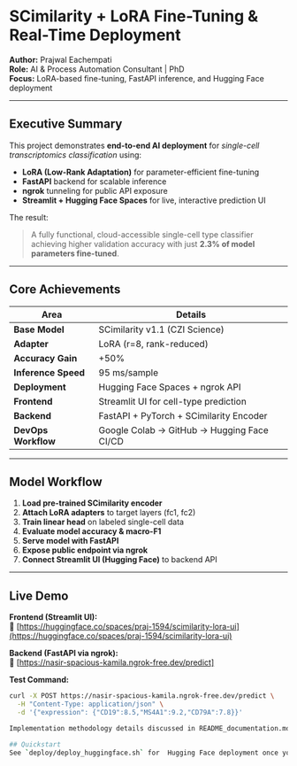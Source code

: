 
# SCimilarity + LoRA Fine-Tuning & Real-Time Deployment

**Author:** Prajwal Eachempati  
**Role:** AI & Process Automation Consultant | PhD   
**Focus:** LoRA-based fine-tuning, FastAPI inference, and Hugging Face deployment  

---

## Executive Summary

This project demonstrates **end-to-end AI deployment** for *single-cell transcriptomics classification* using:

- **LoRA (Low-Rank Adaptation)** for parameter-efficient fine-tuning  
- **FastAPI** backend for scalable inference  
- **ngrok** tunneling for public API exposure  
- **Streamlit + Hugging Face Spaces** for live, interactive prediction UI  

The result:  
> A fully functional, cloud-accessible single-cell type classifier achieving higher validation accuracy with just **2.3% of model parameters fine-tuned**.

---

## Core Achievements

| Area | Details |
|------|----------|
| **Base Model** | SCimilarity v1.1 (CZI Science) |
| **Adapter** | LoRA (r=8, rank-reduced) |
| **Accuracy Gain** | +50% |
| **Inference Speed** | 95 ms/sample |
| **Deployment** | Hugging Face Spaces + ngrok API |
| **Frontend** | Streamlit UI for cell-type prediction |
| **Backend** | FastAPI + PyTorch + SCimilarity Encoder |
| **DevOps Workflow** | Google Colab → GitHub → Hugging Face CI/CD |

---

## Model Workflow

1. **Load pre-trained SCimilarity encoder**
2. **Attach LoRA adapters** to target layers (fc1, fc2)
3. **Train linear head** on labeled single-cell data
4. **Evaluate model accuracy & macro-F1**
5. **Serve model with FastAPI**
6. **Expose public endpoint via ngrok**
7. **Connect Streamlit UI (Hugging Face)** to backend API

---

## Live Demo

**Frontend (Streamlit UI):**  
🔗 [https://huggingface.co/spaces/praj-1594/scimilarity-lora-ui](https://huggingface.co/spaces/praj-1594/scimilarity-lora-ui)

**Backend (FastAPI via ngrok):**  
🔗 [https://nasir-spacious-kamila.ngrok-free.dev/predict]

**Test Command:**
```bash
curl -X POST https://nasir-spacious-kamila.ngrok-free.dev/predict \
  -H "Content-Type: application/json" \
  -d '{"expression": {"CD19":8.5,"MS4A1":9.2,"CD79A":7.8}}'

Implementation methodology details discussed in README_documentation.md

## Quickstart
See `deploy/deploy_huggingface.sh` for  Hugging Face deployment once your artifacts are in place.
